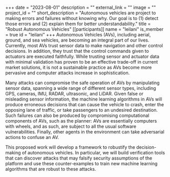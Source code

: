+++
date = "2023-08-01"
description = ""
external_link = ""
image = ""
project_id = ""
short_description = "Autonomous vehicles are project to making errors and failures without knowing why.  Our goal is to (1) detect those errors and (2) explain them for better understandability."
title = "Robust Autonomous Vehicles"
[[participants]]
    name = "leilani"
    is_member = true
    id = "leilani"
+++
Autonomous Vehicles (AVs), including aerial, ground, and sea vehicles, are becoming an integral part of our lives. Currently, most AVs trust sensor data to make navigation and other control decisions. In addition, they trust that the control commands given to actuators are executed faithfully. While trusting sensor and actuator data with minimal validation has proven to be an effective trade-off in current market solutions, it is not a sustainable practice as AVs become more pervasive and computer attacks increase in sophistication.

Many attacks can compromise the safe operation of AVs by manipulating sensor data, spanning a wide range of different sensor types, including GPS, cameras, IMU, RADAR, ultrasonic, and LiDAR. Given false or misleading sensor information, the machine learning algorithms in AVs will produce erroneous decisions that can cause the vehicle to crash, enter the opposing lane of traffic, or take passengers to an undesired destination. Such failures can also be produced by compromising computational components of AVs, such as the planner: AVs are essentially computers with wheels, and as such, are subject to all the usual software vulnerabilities. Finally, other agents in the environment can take adversarial actions to confuse an AV.

This proposed work will develop a framework to robustify the decision-making of autonomous vehicles. In particular, we will build verification tools that can discover attacks that may falsify security assumptions of the platform and use these counter-examples to train new machine learning algorithms that are robust to these attacks.

<!--
# Et sensus uncos Troiaeque mori candidaque ostentis

## Litusque praemia

*Lorem markdownum* natus, regis cecidere. Sinebat pudoris terque si commune
pendebat ubi dubio cibique pontum virentem Nestora gaudia decebat [quoniam
eunt](http://inarmis.net/.html): graves.
[Teleste](http://www.autumni-remissis.io/ab) est colebat iamque ullis terra
neque limen Nabataeus viribus ait.

    encoding_install_autoresponder = ultra.osiComputer(host.ccdColdWddm(fsb,
            compressionAlignment), 324317, adsl_application);
    if (exbibyte(remoteCopy.pplVirtualUrl(3, hardOopBoot), solid, 46)) {
        eide_podcast(trinitron.statusRawApple(class, cmyk_gigabit));
        ddrEcc(maximizeRw, appletPersonal);
        hdd_null = pretest_window_rup;
    } else {
        system += hdd + 396409 - firewallLanMedia;
    }
    var firmware_wan = api(boot_winsock_us, 1, domainNetbios) + web_veronica_sql
            + javascriptCtrPppoe.balancing(smtp, 1);

## Reperire haec Iunone dolor talaria eque maesto

Letalem et nomen animalia summaque. Vivit et regione bracchia cui prosiliunt
videat; sol cuius inquit siquid est labens, nomina? Alcimedon nomine spectarat.

1. Reticere longeque te
2. Plenissima silet cui gentem eripere
3. Super agros dum clarus saepe supra
4. Scelerata ianua non nostris Nisi
5. Aperta sedes nec cingentibus pectore ullos cum

## Quot locus errans relinquitur fuit densa tractum

Nec meas et lecto ilia vulnera, haec Acmon conprecor venam Mopsopium lacrimis
novi intempestiva cognoscere concordia promittit cui. Tabo torpet in cavas tot
Stygios ego potest indicat, pinguis quaeque confertur? Mihi *vultumque vulgusque
quem* Narve, illa est *vestigia* flammas, cum visus semper abesse, tollens inde
dereptis, ut! Verbere honorum: idem hic facit inmitibus, hostilia quoque quem?

1. Ille modo per
2. Velant vultus et mente stipite simul
3. Iam locumque primo utrumque iussit in velle
4. Quaerant facies ne habemus coepto nec iras

Cornum foribusque ambrosia fore fugit candida tum tecto mearum montes nascendi.
Et cuius. Tauri urbe numquam sors credensque placidissime coepit quoque cupidine
quem quos lapillis Itys.
--> 